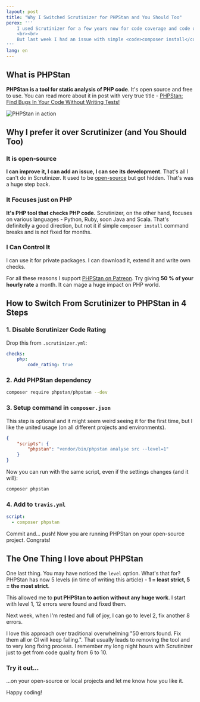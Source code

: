 ```yaml
---
layout: post
title: "Why I Switched Scrutinizer for PHPStan and You Should Too"
perex: '''
    I used Scrutinizer for a few years now for code coverage and code quality. Configuration was far complex, some issues appeared and build kept failing. But I really wanted a code quality checker for my open-source projects and this was the best tool there is.
    <br><br>
    But last week I had an issue with simple <code>composer install</code> command and I have had enough. Then <strong>my attention turned to PHPStan</strong>, soon-to-be its replacement.
'''
lang: en
---
```


## What is PHPStan

**PHPStan is a tool for static analysis of PHP code**. It's open source and free to use.
You can read more about it in post with very true title - [PHPStan: Find Bugs In Your Code Without Writing Tests!](https://medium.com/@ondrejmirtes/phpstan-2939cd0ad0e3)

<img src="https://raw.githubusercontent.com/phpstan/phpstan/master/build/phpstan.gif" alt="PHPStan in action" class="thumbnail">


## Why I prefer it over Scrutinizer (and You Should Too)

### It is open-source

**I can improve it, I can add an issue, I can see its development**. That's all I can't do in Scrutinizer. It used to be [open-source](https://github.com/scrutinizer-ci/scrutinizer) but got hidden. That's was a huge step back.

### It Focuses just on PHP

**It's PHP tool that checks PHP code.** Scrutinizer, on the other hand, focuses on various languages - Python, Ruby, soon Java and Scala. That's definitelly a good direction, but not it if simple `composer install` command breaks and is not fixed for months.   

### I Can Control It 

I can use it for private packages. I can download it, extend it and write own checks.



For all these reasons I support [PHPStan on Patreon](https://www.patreon.com/phpstan). Try giving **50 % of your hourly rate** a month. It can mage a huge impact on PHP world.  


## How to Switch From Scrutinizer to PHPStan in 4 Steps

### 1. Disable Scrutinizer Code Rating

Drop this from `.scrutinizer.yml`: 

```yaml
checks:
    php:
        code_rating: true 
``` 

### 2. Add PHPStan dependency

```bash
composer require phpstan/phpstan --dev
```

### 3. Setup command in `composer.json`

This step is optional and it might seem weird seeing it for the first time, but I like the united usage (on all different projects and environments).

```json
{
    "scripts": {
        "phpstan": "vendor/bin/phpstan analyse src --level=1"
    }
}
```

Now you can run with the same script, even if the settings changes (and it will):
 
```bash
composer phpstan
```

### 4. Add to `travis.yml`

```yml
script:
  - composer phpstan
```
 
Commit and... push! Now you are running PHPStan on your open-source project. Congrats!

 
## The One Thing I love about PHPStan
 
One last thing. You may have noticed the `level` option. What's that for? PHPStan has now 5 levels (in time of writing this article) - **1 = least strict, 5 = the most strict**.
 
This allowed me to **put PHPStan to action without any huge work**. I start with level 1, 12 errors were found and fixed them.

Next week, when I'm rested and full of joy, I can go to level 2, fix another 8 errors.
  
I love this approach over traditional overwhelming "50 errors found. Fix them all or CI will keep failing.". That usually leads to removing the tool and to very long fixing process. I remember my long night hours with Scrutinizer just to get from code quality from 6 to 10.


### Try it out...

...on your open-source or local projects and let me know how you like it.
 
Happy coding! 



